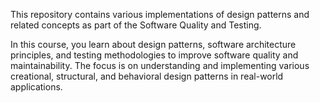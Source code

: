 This repository contains various implementations of design patterns and related concepts as part of the Software Quality and Testing. 

In this course, you learn about design patterns, software architecture principles, and testing methodologies to improve software quality and maintainability. The focus is on understanding and implementing various creational, structural, and behavioral design patterns in real-world applications.
